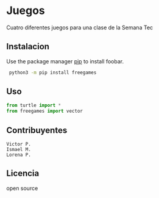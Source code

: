 # Juegos

Cuatro diferentes juegos para una clase de la Semana Tec

## Instalacion 

Use the package manager [pip](https://pip.pypa.io/en/stable/) to install foobar.

```bash
 python3 -m pip install freegames
```

## Uso

```python
from turtle import *
from freegames import vector
```

## Contribuyentes 
``` 
Victor P.
Ismael M.
Lorena P.
```

## Licencia
open source
